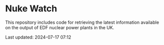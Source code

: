# Nuke Watch

This repository includes code for retrieving the latest information available on the output of EDF nuclear power plants in the UK.

Last updated: 2024-07-17 07:12